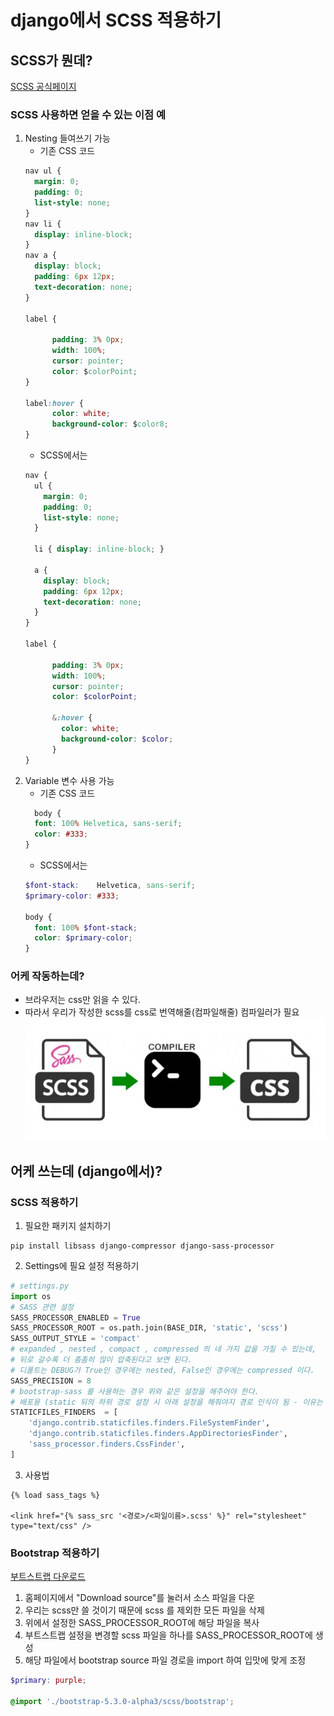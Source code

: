 # django에서 SCSS 적용하기
## SCSS가 뭔데?
[SCSS 공식페이지](https://sass-lang.com/guide)    
### SCSS 사용하면 얻을 수 있는 이점 예
1.  Nesting 들여쓰기 가능
    - 기존 CSS 코드
    ```css
    nav ul {
      margin: 0;
      padding: 0;
      list-style: none;
    }
    nav li {
      display: inline-block;
    }
    nav a {
      display: block;
      padding: 6px 12px;
      text-decoration: none;
    }

    label {

          padding: 3% 0px;
          width: 100%;
          cursor: pointer;
          color: $colorPoint;
    }

    label:hover {
          color: white;
          background-color: $color8;
    }     
    ```
    - SCSS에서는
    ```scss
    nav {
      ul {
        margin: 0;
        padding: 0;
        list-style: none;
      }

      li { display: inline-block; }

      a {
        display: block;
        padding: 6px 12px;
        text-decoration: none;
      }
    }

    label {

          padding: 3% 0px;
          width: 100%;
          cursor: pointer;
          color: $colorPoint;

          &:hover {
            color: white;
            background-color: $color;
          }
    }   
    ```
2. Variable 변수 사용 가능
    - 기존 CSS 코드
    ```css
      body {
      font: 100% Helvetica, sans-serif;
      color: #333;
    }
    ```
    - SCSS에서는
    ```scss
    $font-stack:    Helvetica, sans-serif;
    $primary-color: #333;

    body {
      font: 100% $font-stack;
      color: $primary-color;
    }
    ```
### 어케 작동하는데?
- 브라우저는 css만 읽을 수 있다. 
- 따라서 우리가 작성한 scss를 css로 번역해줄(컴파일해줄) 컴파일러가 필요
![compiler](assets/scss_compiler.jpg)

## 어케 쓰는데 (django에서)?
### SCSS 적용하기
1. 필요한 패키지 설치하기
```
pip install libsass django-compressor django-sass-processor
```
2. Settings에 필요 설정 적용하기
```python
# settings.py
import os
# SASS 관련 설정
SASS_PROCESSOR_ENABLED = True
SASS_PROCESSOR_ROOT = os.path.join(BASE_DIR, 'static', 'scss')
SASS_OUTPUT_STYLE = 'compact'
# expanded , nested , compact , compressed 의 네 가지 값을 가질 수 있는데, 
# 뒤로 갈수록 더 촘촘히 많이 압축된다고 보면 된다. 
# 디폴트는 DEBUG가 True인 경우에는 nested, False인 경우에는 compressed 이다.
SASS_PRECISION = 8
# bootstrap-sass 를 사용하는 경우 위와 같은 설정을 해주어야 한다.
# 배포용 (static 뒤의 하위 경로 설정 시 아래 설정을 해줘야지 경로 인식이 됨 - 이유는 아직 모름)
STATICFILES_FINDERS  = [
    'django.contrib.staticfiles.finders.FileSystemFinder',
    'django.contrib.staticfiles.finders.AppDirectoriesFinder',
    'sass_processor.finders.CssFinder',
]
```
3. 사용법
```django
{% load sass_tags %}

<link href="{% sass_src '<경로>/<파일이름>.scss' %}" rel="stylesheet" type="text/css" />
```
### Bootstrap 적용하기
[부트스트랩 다운로드](https://getbootstrap.com/docs/5.3/getting-started/download/)
1. 홈페이지에서 "Download source"를 눌러서 소스 파일을 다운
2. 우리는 scss만 쓸 것이기 때문에 scss 를 제외한 모든 파일을 삭제
3. 위에서 설정한 SASS_PROCESSOR_ROOT에 해당 파일을 복사
4. 부트스트랩 설정을 변경할 scss 파일을 하나를 SASS_PROCESSOR_ROOT에 생성
5. 해당 파일에서 bootstrap source 파일 경로을 import 하여 입맛에 맞게 조정
```scss
$primary: purple;

@import './bootstrap-5.3.0-alpha3/scss/bootstrap';
```
